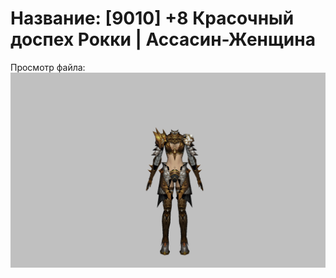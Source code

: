 # Название: [9010] +8 Красочный доспех Рокки | Ассасин-Женщина

Просмотр файла:
![p070032.png](p070032.png)